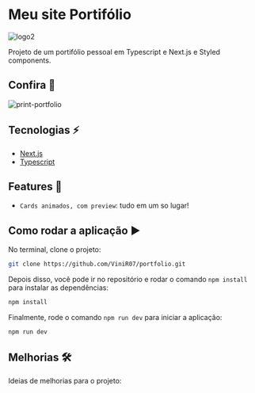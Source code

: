 # Meu site Portifólio 

![logo2](https://user-images.githubusercontent.com/92659173/156954210-300f8987-5c54-49a2-a03d-37bd5458340a.svg)

Projeto de um portifólio pessoal em Typescript e Next.js e Styled components.

## Confira 🔦

![print-portfolio](https://user-images.githubusercontent.com/92659173/157347220-319edda7-6544-4964-b648-5fcb5651e21d.png)

## Tecnologias ⚡


- [Next.js](https://nextjs.org/)
- [Typescript](https://www.typescriptlang.org/)

## Features :hammer:

- `Cards animados, com preview`: tudo em um so lugar!

## Como rodar a aplicação :arrow_forward:

No terminal, clone o projeto:

```bash
git clone https://github.com/ViniR07/portfolio.git
```

Depois disso, você pode ir no repositório e rodar o comando `npm install` para instalar as dependências:

```bash
npm install
```
Finalmente, rode o comando  `npm run dev` para iniciar a aplicação:

```bash
npm run dev
```

## Melhorias 🛠

Ideias de melhorias para o projeto:


